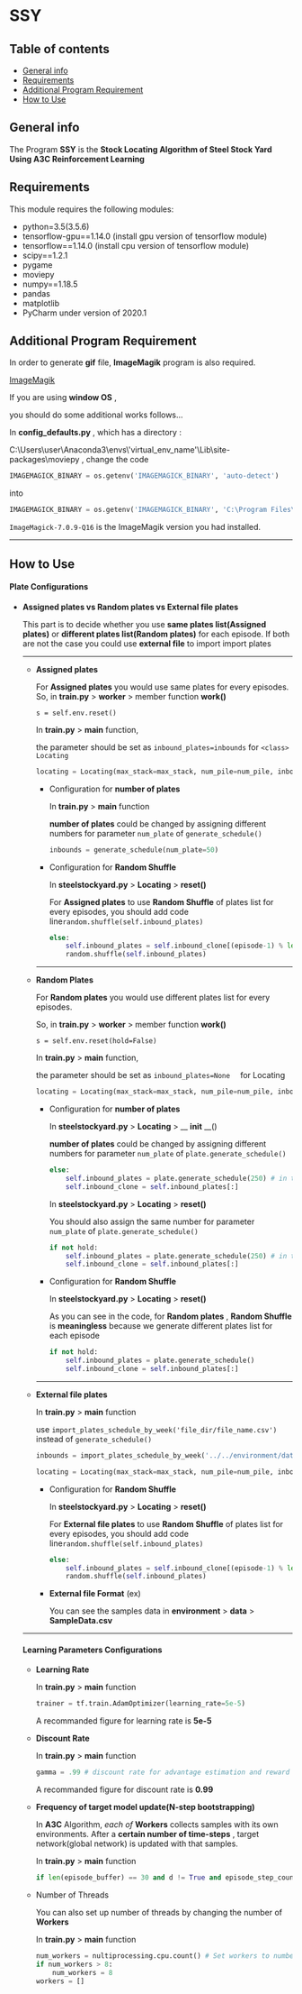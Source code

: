 # SSY

## Table of contents

+ [General info](#general-info)
+ [Requirements](#requirements)
+ [Additional Program Requirement](#additional-program-requirement)
+ [How to Use](#how-to-use)



## General info

The Program __SSY__ is the __Stock Locating Algorithm of Steel Stock Yard Using A3C Reinforcement Learning__



##  Requirements

This module requires the following modules:

+ python=3.5(3.5.6)
+ tensorflow-gpu==1.14.0 (install gpu version of tensorflow module)
+ tensorflow==1.14.0  (install cpu version of tensorflow module)
+ scipy==1.2.1
+ pygame
+ moviepy
+ numpy==1.18.5
+ pandas
+ matplotlib
+ PyCharm under version of 2020.1



## Additional Program Requirement

In order to generate __gif__ file, __ImageMagik__ program is also required.

[ImageMagik](https://www.imagemagick.org/script/index.php)

If you are using __window OS__ , 

you should do some additional works follows...

In __config_defaults.py__ , which has a directory :  

C:\Users\user\Anaconda3\envs\\'virtual_env_name'\Lib\site-packages\moviepy , change the code

```python
IMAGEMAGICK_BINARY = os.getenv('IMAGEMAGICK_BINARY', 'auto-detect')
```

into

```python
IMAGEMAGICK_BINARY = os.getenv('IMAGEMAGICK_BINARY', 'C:\Program Files\ImageMagick-7.0.9-Q16\magick.exe')
```

`ImageMagick-7.0.9-Q16` is the ImageMagik version you had installed.

----------



## How to Use

#### Plate Configurations

+ __Assigned plates vs Random plates vs External file plates__

  This part is to decide whether you use __same plates list(Assigned plates)__ or __different plates list(Random plates)__ for each episode. If both are not the case you could use __external file__ to import import plates

  ------------

  

  + __Assigned plates__

    For __Assigned plates__ you would use same plates for every episodes. So, in __train.py__ > <class>__worker__  > member function __work()__

    `s = self.env.reset()`

    

    In __train.py__ > __main__ function, 

    the parameter should be set as `inbound_plates=inbounds` for `<class> Locating`

    ```python
    locating = Locating(max_stack=max_stack, num_pile=num_pile, inbound_plates=inbounds, observe_inbounds=observe_inbounds, display_env=False)
    ```

    + Configuration for __number of plates__

      In __train.py__ > __main__ function

      __number of plates__ could be changed by assigning different numbers for parameter `num_plate` of `generate_schedule()`

      ```python
      inbounds = generate_schedule(num_plate=50)
      ```

    + Configuration for __Random Shuffle__

      In __steelstockyard.py__ > <class>__Locating__ > __reset()__

      For __Assigned plates__ to use __Random Shuffle__ of plates list for every episodes, you should add  code line`random.shuffle(self.inbound_plates)`

      ```python
      else:
          self.inbound_plates = self.inbound_clone[(episode-1) % len(self.inbound_clone)][:]
          random.shuffle(self.inbound_plates)
      ```

    -------------------

    

  + __Random Plates__

    For __Random plates__ you would use different plates list for every episodes. 

    So, in __train.py__ > <class>__worker__  > member function __work()__

    `s = self.env.reset(hold=False)`

    

    In __train.py__ > __main__ function, 

    the parameter should be set as `inbound_plates=None  ` for <class> Locating

    ```python
    locating = Locating(max_stack=max_stack, num_pile=num_pile, inbound_plates=None, observe_inbounds=observe_inbounds, display_env=False)
    ```

    + Configuration for __number of plates__

      In __steelstockyard.py__ > <class> __Locating__ > __ __init__ __()

      __number of plates__ could be changed by assigning different numbers for parameter `num_plate` of `plate.generate_schedule()`

      ```python
      else:
          self.inbound_plates = plate.generate_schedule(250) # in this case, number of plates is 250
          self.inbound_clone = self.inbound_plates[:]
      ```

      In __steelstockyard.py__ > <class> __Locating__ > __reset()__

      You should also assign the same number for parameter `num_plate` of `plate.generate_schedule()`

      ```python
      if not hold:
          self.inbound_plates = plate.generate_schedule(250) # in this case, number of plates is 250
          self.inbound_clone = self.inbound_plates[:]
      ```

      

    + Configuration for __Random Shuffle__

      In __steelstockyard.py__ > <class>__Locating__ > __reset()__

      As you can see in the code, for __Random plates__ , __Random Shuffle__ is __meaningless__ because we generate different plates list for each episode

      ```python
      if not hold:
          self.inbound_plates = plate.generate_schedule()
          self.inbound_clone = self.inbound_plates[:]
      ```

    ----------------

    

  + __External file plates__

    In __train.py__ > __main__ function

    use `import_plates_schedule_by_week('file_dir/file_name.csv')` instead of `generate_schedule()`

    ```python
    inbounds = import_plates_schedule_by_week('../../environment/data/SampleData.csv')
    ```

    ```python
    locating = Locating(max_stack=max_stack, num_pile=num_pile, inbound_plates=inbounds, observe_inbounds = observe_inbounds, display_env=False)
    ```

    + Configuration for __Random Shuffle__

      In __steelstockyard.py__ > <class>__Locating__ > __reset()__

      For __External file plates__ to use __Random Shuffle__ of plates list for every episodes, you should add  code line`random.shuffle(self.inbound_plates)`

      ```python
      else:
          self.inbound_plates = self.inbound_clone[(episode-1) % len(self.inbound_clone)][:]
          random.shuffle(self.inbound_plates)
      ```

    + __External file Format__ (ex)

      You can see the samples data in __environment__ > __data__ > __SampleData.csv__

  ---------------

  

  #### Learning Parameters Configurations

  + __Learning Rate__

    In __train.py__ > __main__ function

    ```python
    trainer = tf.train.AdamOptimizer(learning_rate=5e-5)
    ```

    A recommanded figure for learning rate is __5e-5__ 

  + __Discount Rate__

    In __train.py__ > __main__ function

    ```python
    gamma = .99 # discount rate for advantage estimation and reward discounting
    ```

    A recommanded figure for discount rate is __0.99__

  + __Frequency of target model update(N-step bootstrapping)__

    In __A3C__ Algorithm, _each of_ __Workers__ collects samples  with its own environments.  After a __certain number of time-steps__ , target network(global network) is updated with that samples.

    In __train.py__ > __main__ function

    ```python
    if len(episode_buffer) == 30 and d != True and episode_step_count != max_episode_length-1: # in this case, frequency of target model update is 30 time-steps
    ```

  + Number of Threads

    You can also set up number of threads by changing the number of __Workers__

    In __train.py__ > __main__ function

    ```python
    num_workers = nultiprocessing.cpu.count() # Set workers to number of available CPU threads
    if num_workers > 8:
        num_workers = 8 
    workers = []
    ```

    
